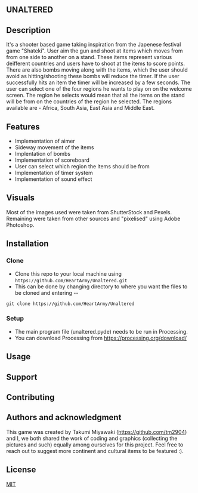 ## UNALTERED 

## Description 
It's a shooter based game taking inspiration from the Japenese festival game "Shateki". User aim the gun and shoot at items which moves from from one side to another on a stand. These items represent various deifferent countries and users have to shoot at the items to score points. There are also bombs moving along with the items, which the user should avoid as hitting/shooting these bombs will reduce the timer. If the user successfully hits an item the timer will be increased by a few seconds. The user can select one of the four regions he wants to play on on the welcome screen. The region he selects would mean that all the items on the stand will be from on the countries of the region he selected. The regions available are - Africa, South Asia, East Asia and Middle East.


## Features
* Implementation of aimer
* Sideway movement of the items
* Implentation of bombs
* Implementation of scoreboard
* User can select which region the items should be from 
* Implementation of timer system
* Implementation of sound effect

## Visuals
Most of the images used were taken from ShutterStock and Pexels. Remaining were taken from other sources and "pixelised" using Adobe Photoshop.
## Installation

### Clone
- Clone this repo to your local machine using `https://github.com/HeartArmy/Unaltered.git`
- This can be done by changing directory to where you want the files to be cloned and entering --
```shell
git clone https://github.com/HeartArmy/Unaltered
```
### Setup
- The main program file (unaltered.pyde) needs to be run in Processing.
- You can download Processing from https://processing.org/download/

## Usage

## Support

## Contributing

## Authors and acknowledgment
This game was created by Takumi Miyawaki (https://github.com/tm2904) and I, we both shared the work of coding and graphics (collecting the pictures and such) equally among ourselves for this project. Feel free to reach out to suggest more continent and cultural items to be featured :).


## License
[MIT](https://choosealicense.com/licenses/mit/)
